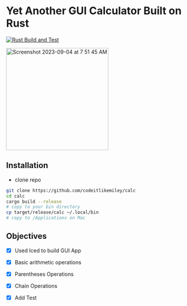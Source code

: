 # Yet Another GUI Calculator Built on Rust

[![Rust Build and Test](https://github.com/codeitlikemiley/calc/actions/workflows/rust.yml/badge.svg)](https://github.com/codeitlikemiley/calc/actions/workflows/rust.yml)

<img width="277" alt="Screenshot 2023-09-04 at 7 51 45 AM" src="https://github.com/codeitlikemiley/calc/assets/28816690/3148628d-3e50-48d8-8ea7-576ebaf850d7">

## Installation

- clone repo
```sh
git clone https://github.com/codeitlikemiley/calc
cd calc
cargo build --release
# copy to your bin directory
cp target/release/calc ~/.local/bin
# copy to /Applications on Mac
```

## Objectives

- [x] Used Iced to build GUI App
- [x] Basic arithmetic operations
- [x] Parentheses Operations
- [x] Chain Operations
- [x] Add Test 

